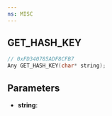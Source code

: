 ```yaml
---
ns: MISC
---
```

## GET_HASH_KEY

```c
// 0xFD340785ADF8CFB7
Any GET_HASH_KEY(char* string);
```

## Parameters
* **string**:
